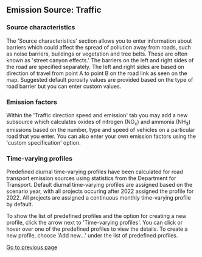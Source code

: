 ## Emission Source: Traffic

### Source characteristics

The 'Source characteristics' section allows you to enter information about barriers which could affect the spread of pollution away from roads, such as noise barriers, buildings or vegetation and tree belts. These are often known as 'street canyon effects.' The barriers on the left and right sides of the road are specified separately. The left and right sides are based on direction of travel from point A to point B on the road link as seen on the map. Suggested default porosity values are provided based on the type of road barrier but you can enter custom values. 

### Emission factors

Within the 'Traffic direction speed and emission' tab you may add a new subsource which calculates oxides of nitrogen (NO<sub>x</sub>) and ammonia (NH<sub>3</sub>) emissions based on the number, type and speed of vehicles on a particular road that you enter. You can also enter your own emission factors using the 'custom specification' option.

### Time-varying profiles

Predefined diurnal time-varying profiles have been calculated for road transport emission sources using statistics from the Department for Transport. Default diurnal time-varying profiles are assigned based on the scenario year, with all projects occuring after 2022 assigned the profile for 2022. All projects are assigned a continuous monthly time-varying profile by default. 

To show the list of predefined profiles and the option for creating a new profile, click the arrow next to 'Time-varying profiles'. You can click or hover over one of the predefined profiles to view the details. To create a new profile, choose 'Add new...' under the list of predefined profiles.

[Go to previous page](2-1-1-input-source.md)
